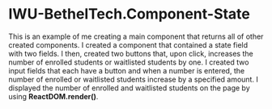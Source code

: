 # IWU-BethelTech.Component-State
This is an example of me creating a main component that returns all of other created components. I created a component that contained a state field with two fields. I then, created two buttons that, upon click, increases the number of enrolled students or waitlisted students by one. 
I created two input fields that each have a button and when a number is entered, the number of enrolled or waitlisted students increase by a specified amount.
I displayed the number of enrolled and waitlisted students on the page by using <b>ReactDOM.render()</b>.
